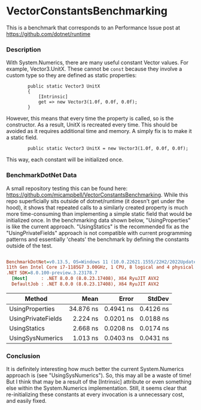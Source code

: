 # VectorConstantsBenchmarking
This is a benchmark that corresponds to an Performance Issue post at https://github.com/dotnet/runtime

### Description
With System.Numerics, there are many useful constant Vector values. For example, Vector3.UnitX. These cannot be ```const``` because they involve a custom type so they are defined as static properties:
```
        public static Vector3 UnitX
        {
            [Intrinsic]
            get => new Vector3(1.0f, 0.0f, 0.0f);
        }
```
However, this means that every time the property is called, so is the constructor. As a result, UnitX is recreated every time. This should be avoided as it requires additional time and memory.
A simply fix is to make it a static field.
```
        public static Vector3 UnitX = new Vector3(1.0f, 0.0f, 0.0f);
```
This way, each constant will be initialized once.

### BenchmarkDotNet Data
A small repository testing this can be found here: https://github.com/micampbell/VectorConstantsBenchmarking. While this repo superficially sits outside of dotnet/runtime 
(it doesn't get under the hood), it shows that repeated calls to a similarly created property is much more time-consuming than implementing a simple static field that would be initialized once.
In the benchmarking data shown below, "UsingProperties" is like the current approach. "UsingStatics" is the recommended fix as the "UsingPrivateFields" approach is not
compatible with current programming patterns and essentially 'cheats' the benchmark by defining the constants outside of the test.
``` ini

BenchmarkDotNet=v0.13.5, OS=Windows 11 (10.0.22621.1555/22H2/2022Update/SunValley2)
11th Gen Intel Core i7-1185G7 3.00GHz, 1 CPU, 8 logical and 4 physical cores
.NET SDK=8.0.100-preview.3.23178.7
  [Host]     : .NET 8.0.0 (8.0.23.17408), X64 RyuJIT AVX2
  DefaultJob : .NET 8.0.0 (8.0.23.17408), X64 RyuJIT AVX2


```
|             Method |      Mean |     Error |    StdDev |
|------------------- |----------:|----------:|----------:|
|    UsingProperties | 34.876 ns | 0.4941 ns | 0.4126 ns |
| UsingPrivateFields |  2.224 ns | 0.0201 ns | 0.0188 ns |
|       UsingStatics |  2.668 ns | 0.0208 ns | 0.0174 ns |
|   UsingSysNumerics |  1.013 ns | 0.0403 ns | 0.0431 ns |


### Conclusion

It is definitely interesting how much better the current System.Numerics approach is (see "UsingSysNumerics"). So, this may all be a waste of time! But I think that 
may be a result of the [Intrinsic] attribute or even something else within the System.Numerics implementation. Still, it seems clear that re-initializing these constants at every invocation is a unnecessary cost, and easily fixed.
